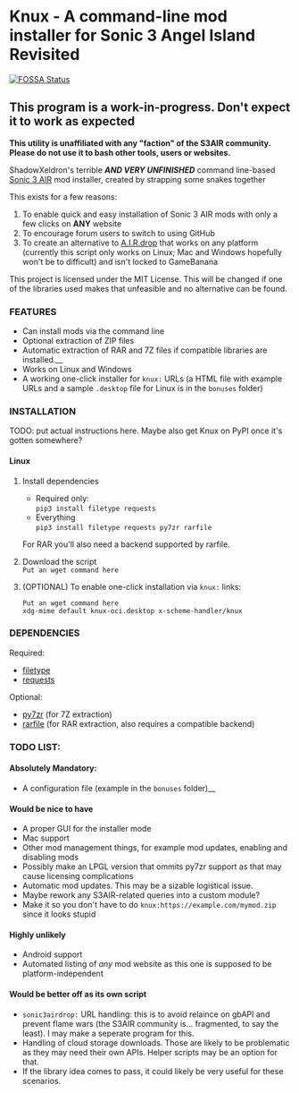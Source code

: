 # Knux - A command-line mod installer for Sonic 3 Angel Island Revisited
[![FOSSA Status](https://app.fossa.com/api/projects/custom%2B42139%2Fgithub.com%2FShadowXeldron%2Fknux-mod-installer.svg?type=shield&issueType=license)](https://app.fossa.com/projects/custom%2B42139%2Fgithub.com%2FShadowXeldron%2Fknux-mod-installer?ref=badge_shield&issueType=license)
## This program is a work-in-progress. Don't expect it to work as expected

**This utility is unaffiliated with any "faction" of the S3AIR community. Please do not use it to bash other tools, users or websites.**

ShadowXeldron's terrible ***AND VERY UNFINISHED*** command line-based [Sonic 3 AIR](https://github.com/Eukaryot/sonic3air) mod installer, created by strapping some snakes together

This exists for a few reasons:

1. To enable quick and easy installation of Sonic 3 AIR mods with only a few clicks on **ANY** website
2. To encourage forum users to switch to using GitHub
3. To create an alternative to [A.I.R.drop](https://github.com/TekkaGB/A.I.R.drop) that works on any platform (currently this script only works on Linux; Mac and Windows hopefully won't be to difficult) and isn't locked to GameBanana

This project is licensed under the MIT License. This will be changed if one of the libraries used makes that unfeasible and no alternative can be found.

### FEATURES

 - Can install mods via the command line  
 - Optional extraction of ZIP files  
 - Automatic extraction of RAR and 7Z files if compatible libraries are installed.__
 - Works on Linux and Windows  
 - A working one-click installer for `knux:` URLs (a HTML file with example URLs and a sample `.desktop` file for Linux is in the `bonuses` folder)  

### INSTALLATION

TODO: put actual instructions here. Maybe also get Knux on PyPI once it's gotten somewhere?

#### Linux

1. Install dependencies
    - Required only:  
    ```pip3 install filetype requests```
    - Everything  
    ```pip3 install filetype requests py7zr rarfile```
    
    For RAR you'll also need a backend supported by rarfile.

2. Download the script  
    ```Put an wget command here```

3. (OPTIONAL) To enable one-click installation via `knux:` links:  
    ```
    Put an wget command here
    xdg-mime default knux-oci.desktop x-scheme-handler/knux
    ```

### DEPENDENCIES
Required:

 - [filetype](https://pypi.org/project/filetype/)  
 - [requests](https://pypi.org/project/requests/)  

Optional:

 - [py7zr](https://pypi.org/project/py7zr/) (for 7Z extraction)  
 - [rarfile](https://pypi.org/project/rarfile/) (for RAR extraction, also requires a compatible backend)  

### TODO LIST:

#### Absolutely Mandatory:  
 - A configuration file (example in the `bonuses` folder)__

#### Would be nice to have
 - A proper GUI for the installer mode
 - Mac support
 - Other mod management things, for example mod updates, enabling and disabling mods  
 - Possibly make an LPGL version that ommits py7zr support as that may cause licensing complications  
 - Automatic mod updates. This may be a sizable logistical issue.  
 - Maybe rework any S3AIR-related queries into a custom module?  
 - Make it so you don't have to do `knux:https://example.com/mymod.zip` since it looks stupid
 
#### Highly unlikely  
 - Android support  
 - Automated listing of *any* mod website as this one is supposed to be platform-independent  

#### Would be better off as its own script
 - `sonic3airdrop:` URL handling: this is to avoid relaince on gbAPI and prevent flame wars (the S3AIR community is... fragmented, to say the least). I may make a seperate program for this.  
 - Handling of cloud storage downloads. Those are likely to be problematic as they may need their own APIs. Helper scripts may be an option for that.  
 - If the library idea comes to pass, it could likely be very useful for these scenarios.  


